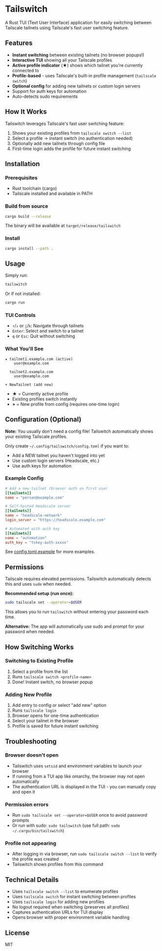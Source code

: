 # Tailswitch

A Rust TUI (Text User Interface) application for easily switching between Tailscale tailnets using Tailscale's fast user switching feature.

## Features

- **Instant switching** between existing tailnets (no browser popups!)
- **Interactive TUI** showing all your Tailscale profiles
- **Active profile indicator** (★) shows which tailnet you're currently connected to
- **Profile-based** - uses Tailscale's built-in profile management (`tailscale switch`)
- **Optional config** for adding new tailnets or custom login servers
- Support for auth keys for automation
- Auto-detects sudo requirements

## How It Works

Tailswitch leverages Tailscale's fast user switching feature:
1. Shows your existing profiles from `tailscale switch --list`
2. Select a profile → instant switch (no authentication needed)
3. Optionally add new tailnets through config file
4. First-time login adds the profile for future instant switching

## Installation

### Prerequisites

- Rust toolchain (cargo)
- Tailscale installed and available in PATH

### Build from source

```bash
cargo build --release
```

The binary will be available at `target/release/tailswitch`

### Install

```bash
cargo install --path .
```

## Usage

Simply run:

```bash
tailswitch
```

Or if not installed:

```bash
cargo run
```

### TUI Controls

- `↑`/`↓` or `j`/`k`: Navigate through tailnets
- `Enter`: Select and switch to a tailnet
- `q` or `Esc`: Quit without switching

### What You'll See

```
★ tailnet1.example.com (active)
    user@example.com

  tailnet2.example.com
    user@example.com

+ NewTailnet (add new)
```

- **★** = Currently active profile
- Existing profiles switch instantly
- **+** = New profile from config (requires one-time login)

## Configuration (Optional)

**Note:** You usually don't need a config file! Tailswitch automatically shows your existing Tailscale profiles.

Only create `~/.config/tailswitch/config.toml` if you want to:
- Add a NEW tailnet you haven't logged into yet
- Use custom login servers (Headscale, etc.)
- Use auth keys for automation

### Example Config

```toml
# Add a new tailnet (browser auth on first use)
[[tailnets]]
name = "person@example.com"

# Self-hosted Headscale server
[[tailnets]]
name = "headscale-network"
login_server = "https://headscale.example.com"

# Automated with auth key
[[tailnets]]
name = "automation"
auth_key = "tskey-auth-xxxxx"
```

See [config.toml.example](config.toml.example) for more examples.

## Permissions

Tailscale requires elevated permissions. Tailswitch automatically detects this and uses `sudo` when needed.

**Recommended setup (run once):**
```bash
sudo tailscale set --operator=$USER
```

This allows you to run `tailswitch` without entering your password each time.

**Alternative:** The app will automatically use sudo and prompt for your password when needed.

## How Switching Works

### Switching to Existing Profile
1. Select a profile from the list
2. Runs `tailscale switch <profile-name>`
3. Done! Instant switch, no browser popup

### Adding New Profile
1. Add entry to config or select "add new" option
2. Runs `tailscale login`
3. Browser opens for one-time authentication
4. Select your tailnet in the browser
5. Profile is saved for future instant switching

## Troubleshooting

### Browser doesn't open
- Tailswitch uses `setsid` and environment variables to launch your browser
- If running from a TUI app like omarchy, the browser may not open automatically
- The authentication URL is displayed in the TUI - you can manually copy and open it

### Permission errors
- Run `sudo tailscale set --operator=$USER` once to avoid password prompts
- Or run with sudo: `sudo tailswitch` (use full path: `sudo ~/.cargo/bin/tailswitch`)

### Profile not appearing
- After logging in via browser, run `sudo tailscale switch --list` to verify the profile was created
- Tailswitch shows profiles from this command

## Technical Details

- Uses `tailscale switch --list` to enumerate profiles
- Uses `tailscale switch` for instant switching between profiles
- Uses `tailscale login` for adding new profiles
- No logout required when switching (preserves all profiles)
- Captures authentication URLs for TUI display
- Opens browser with proper environment variable handling

## License

MIT
